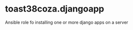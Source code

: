 toast38coza.djangoapp
=====================

Ansible role fo installing one or more django apps on a server
